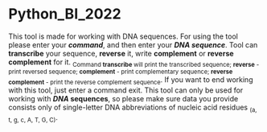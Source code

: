 # Python_BI_2022
This tool is made for working with DNA sequences.
For using the tool please enter your **_command_**, and then enter your **_DNA sequence_**.
Tool can **transcribe** your sequence, **reverse** it, write **complement** or **reverse complement** for it. 
<sub>Command **transcribe** will print the transcribed sequence; **reverse** - print reversed sequence; **complement** - print complementary sequence; **reverse complement** - print the reverse complement sequence</sub>.
If you want to end working with this tool, just enter a command exit.
This tool can only be used for working with **_DNA_ sequences**, so please make sure data you provide consists only of single-letter DNA abbreviations of nucleic acid residues <sub>(a, t, g, c, A, T, G, C)</sub>.

